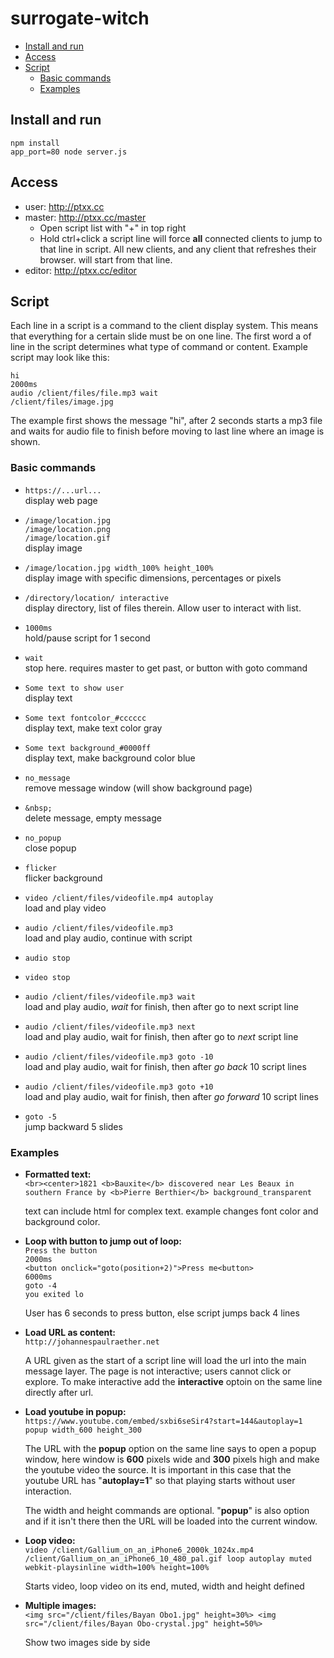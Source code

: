 # surrogate-witch

- [Install and run](#install-and-run)
- [Access](#access)
- [Script](#script)
  - [Basic commands](#basic-commands)
  - [Examples](#examples)
## Install and run

    npm install
    app_port=80 node server.js
    
## Access

* user: http://ptxx.cc 
* master: http://ptxx.cc/master  
  - Open script list with "+" in top right
  - Hold ctrl+click a script line will force **all** connected clients to jump to that line in script. All new clients, and any client that refreshes their browser. will start from that line.
* editor: http://ptxx.cc/editor

## Script

Each line in a script is a command to the client display system. This means that everything for a certain slide must be on one line. The first word a of line in the script determines what type of command or content. Example script may look like this:

    hi
    2000ms
    audio /client/files/file.mp3 wait
    /client/files/image.jpg

The example first shows the message "hi", after 2 seconds starts a mp3 file and waits for audio file to finish before moving to last line where an image is shown.

### Basic commands
* `https://...url...`  
  display web page
* `/image/location.jpg`  
  `/image/location.png`  
  `/image/location.gif`  
  display image
* `/image/location.jpg width_100% height_100%`  
  display image with specific dimensions, percentages or pixels
* `/directory/location/ interactive`  
  display directory, list of files therein. Allow user to interact with list.

* `1000ms`  
  hold/pause script for 1 second
* `wait`  
  stop here. requires master to get past, or button with goto command
* `Some text to show user`  
  display text
* `Some text fontcolor_#cccccc`  
  display text, make text color gray
* `Some text background_#0000ff`  
  display text, make background color blue
* `no_message`  
  remove message window (will show background page)
* `&nbsp;`  
  delete message, empty message
* `no_popup`  
  close popup
* `flicker`  
  flicker background
* `video /client/files/videofile.mp4 autoplay`  
  load and play video
* `audio /client/files/videofile.mp3`  
  load and play audio, continue with script
* `audio stop`  
* `video stop`
* `audio /client/files/videofile.mp3 wait`  
  load and play audio, _wait_ for finish, then after go to next script line
* `audio /client/files/videofile.mp3 next`   
  load and play audio, wait for finish, then after go to _next_ script line
* `audio /client/files/videofile.mp3 goto -10`  
  load and play audio, wait for finish, then after _go back_ 10 script lines
* `audio /client/files/videofile.mp3 goto +10`  
  load and play audio, wait for finish, then after _go forward_ 10 script lines
* `goto -5`  
  jump backward 5 slides


### Examples

* **Formatted text:**  
  `<br><center>1821 <b>Bauxite</b> discovered near Les Beaux in southern France by <b>Pierre Berthier</b> background_transparent`

  text can include html for complex text. example changes font color and background color.

* **Loop with button to jump out of loop:**  
  `Press the button`  
  `2000ms`  
  `<button onclick="goto(position+2)">Press me<button>`  
  `6000ms`  
  `goto -4`  
  `you exited lo`  
  
  User has 6 seconds to press button, else script jumps back 4 lines

* **Load URL as content:**  
  `http://johannespaulraether.net`  
  
  A URL given as the start of a script line will load the url into the main message layer. The page is not interactive; users cannot click or explore. To make interactive add the **interactive** optoin on the same line directly after url.

* **Load youtube in popup:**  
  `https://www.youtube.com/embed/sxbi6seSir4?start=144&autoplay=1 popup width_600 height_300 `  
  
  The URL with the **popup** option on the same line says to open a popup window, here window is **600** pixels wide and **300** pixels high and make the youtube video the source. It is important in this case that the youtube URL has "**autoplay=1**" so that playing starts without user interaction. 

  The width and height commands are optional. "**popup**" is also option and if it isn't there then the URL will be loaded into the current window.

* **Loop video:**  
  `video /client/Gallium_on_an_iPhone6_2000k_1024x.mp4 /client/Gallium_on_an_iPhone6_10_480_pal.gif loop autoplay muted webkit-playsinline width=100% height=100%`  

  Starts video, loop video on its end, muted, width and height defined

* **Multiple images:**  
  `<img src="/client/files/Bayan Obo1.jpg" height=30%> <img src="/client/files/Bayan Obo-crystal.jpg" height=50%>`
  
  Show two images side by side